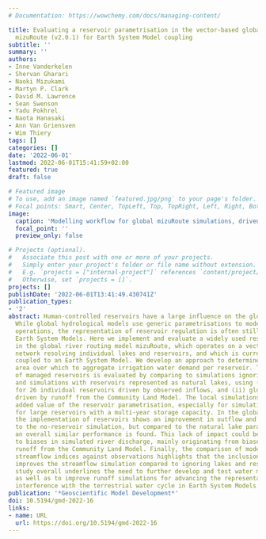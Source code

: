 ```yaml
---
# Documentation: https://wowchemy.com/docs/managing-content/

title: Evaluating a reservoir parametrisation in the vector-based global routing model
  mizuRoute (v2.0.1) for Earth System Model coupling
subtitle: ''
summary: ''
authors:
- Inne Vanderkelen
- Shervan Gharari
- Naoki Mizukami
- Martyn P. Clark
- David M. Lawrence
- Sean Swenson
- Yadu Pokhrel
- Naota Hanasaki
- Ann Van Griensven
- Wim Thiery
tags: []
categories: []
date: '2022-06-01'
lastmod: 2022-06-01T15:41:59+02:00
featured: true
draft: false

# Featured image
# To use, add an image named `featured.jpg/png` to your page's folder.
# Focal points: Smart, Center, TopLeft, Top, TopRight, Left, Right, BottomLeft, Bottom, BottomRight.
image:
  caption: 'Modelling workflow for global mizuRoute simulations, driven by CLM'
  focal_point: ''
  preview_only: false

# Projects (optional).
#   Associate this post with one or more of your projects.
#   Simply enter your project's folder or file name without extension.
#   E.g. `projects = ["internal-project"]` references `content/project/deep-learning/index.md`.
#   Otherwise, set `projects = []`.
projects: []
publishDate: '2022-06-01T13:41:49.430741Z'
publication_types:
- '2'
abstract: Human-controlled reservoirs have a large influence on the global water cycle.
  While global hydrological models use generic parametrisations to model human dam
  operations, the representation of reservoir regulation is often still lacking in
  Earth System Models. Here we implement and evaluate a widely used reservoir parametrisation
  in the global river routing model mizuRoute, which operates on a vector-based river
  network resolving individual lakes and reservoirs, and which is currently being
  coupled to an Earth System Model. We develop an approach to determine the downstream
  area over which to aggregate irrigation water demand per reservoir. The implementation
  of managed reservoirs is evaluated by comparing to simulations ignoring inland waters,
  and simulations with reservoirs represented as natural lakes, using (i) local simulations
  for 26 individual reservoirs driven by observed inflows, and (ii) global-scale simulations
  driven by runoff from the Community Land Model. The local simulations show a clear
  added value of the reservoir parametrisation, especially for simulating storage
  for large reservoirs with a multi-year storage capacity. In the global-scale application,
  the implementation of reservoirs shows an improvement in outflow and storage compared
  to the no-reservoir simulation, but compared to the natural lake parametrisation,
  an overall similar performance is found. This lack of impact could be attributed
  to biases in simulated river discharge, mainly originating from biases in simulated
  runoff from the Community Land Model. Finally, the comparison of modelled monthly
  streamflow indices against observations highlights that the inclusion of dam operations
  improves the streamflow simulation compared to ignoring lakes and reservoirs. This
  study overall underlines the need to further develop and test water management parametrisations,
  as well as to improve runoff simulations for advancing the representation of anthropogenic
  interference with the terrestrial water cycle in Earth System Models.
publication: '*Geoscientific Model Development*'
doi: 10.5194/gmd-2022-16
links:
- name: URL
  url: https://doi.org/10.5194/gmd-2022-16
---
```

